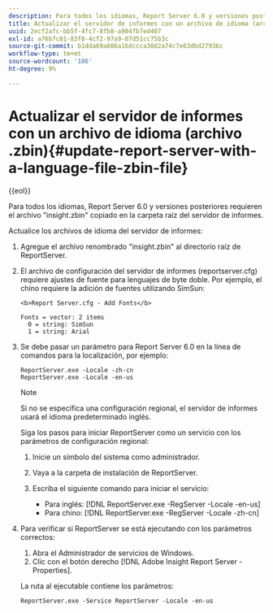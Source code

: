 ```yaml
---
description: Para todos los idiomas, Report Server 6.0 y versiones posteriores requieren el archivo "insight.zbin" copiado en la carpeta raíz del servidor de informes.
title: Actualizar el servidor de informes con un archivo de idioma (archivo .zbin)
uuid: 2ecf2afc-bb5f-4fc7-8fb8-a904fb7ed407
exl-id: a76b7c01-83f0-4cf2-97a9-07d51cc75b3c
source-git-commit: b1dda69a606a16dccca30d2a74c7e63dbd27936c
workflow-type: tm+mt
source-wordcount: '186'
ht-degree: 9%

---
```


# Actualizar el servidor de informes con un archivo de idioma (archivo .zbin){#update-report-server-with-a-language-file-zbin-file}

{{eol}}

Para todos los idiomas, Report Server 6.0 y versiones posteriores requieren el archivo &quot;insight.zbin&quot; copiado en la carpeta raíz del servidor de informes.

Actualice los archivos de idioma del servidor de informes:

1. Agregue el archivo renombrado &quot;insight.zbin&quot; al directorio raíz de ReportServer.
1. El archivo de configuración del servidor de informes (reportserver.cfg) requiere ajustes de fuente para lenguajes de byte doble. Por ejemplo, el chino requiere la adición de fuentes utilizando SimSun:

   ```
   <b>Report Server.cfg - Add Fonts</b> 
   
   Fonts = vector: 2 items 
     0 = string: SimSun 
     1 = string: Arial
   ```

1. Se debe pasar un parámetro para Report Server 6.0 en la línea de comandos para la localización, por ejemplo:

   ```
   ReportServer.exe -Locale -zh-cn 
   ReportServer.exe -Locale -en-us
   ```

   >[!NOTE]
   >
   >Si no se especifica una configuración regional, el servidor de informes usará el idioma predeterminado inglés.

   Siga los pasos para iniciar ReportServer como un servicio con los parámetros de configuración regional:

   1. Inicie un símbolo del sistema como administrador.
   1. Vaya a la carpeta de instalación de ReportServer.
   1. Escriba el siguiente comando para iniciar el servicio:

      * Para inglés: [!DNL ReportServer.exe -RegServer -Locale -en-us]
      * Para chino: [!DNL ReportServer.exe -RegServer -Locale -zh-cn]

1. Para verificar si ReportServer se está ejecutando con los parámetros correctos:

   1. Abra el Administrador de servicios de Windows.
   1. Clic con el botón derecho [!DNL Adobe Insight Report Server - Properties].

   La ruta al ejecutable contiene los parámetros:

   ```
   ReportServer.exe -Service ReportServer -Locale -en-us
   ```
